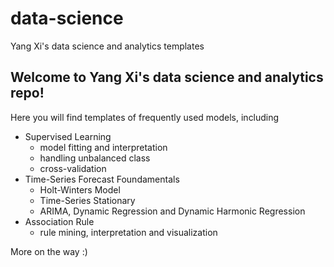 # data-science
Yang Xi's data science and analytics templates

## Welcome to Yang Xi's data science and analytics repo!

Here you will find templates of frequently used models, including
- Supervised Learning
    - model fitting and interpretation
    - handling unbalanced class
    - cross-validation
- Time-Series Forecast Foundamentals
    - Holt-Winters Model
    - Time-Series Stationary
    - ARIMA, Dynamic Regression and Dynamic Harmonic Regression
- Association Rule
    - rule mining, interpretation and visualization

More on the way :)
